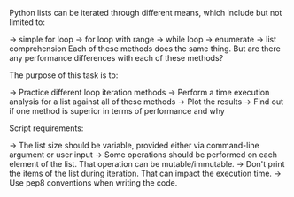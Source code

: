 Python lists can be iterated through different means, which include but not limited to:

-> simple for loop
-> for loop with range
-> while loop
-> enumerate
-> list comprehension
Each of these methods does the same thing. But are there any performance differences with each of these methods? 

The purpose of this task is to:

-> Practice different loop iteration methods
-> Perform a time execution analysis for a list against all of these methods
-> Plot the results
-> Find out if one method is superior in terms of performance and why

Script requirements:

-> The list size should be variable, provided either via command-line argument or user input
-> Some operations should be performed on each element of the list. That operation can be mutable/immutable.
-> Don't print the items of the list during iteration. That can impact the execution time.
-> Use pep8 conventions when writing the code.
